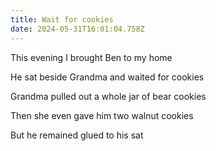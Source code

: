 ```yaml
---
title: Wait for cookies
date: 2024-05-31T16:01:04.758Z
---
```


This evening I brought Ben to my home

He sat beside Grandma and waited for cookies

Grandma pulled out a whole jar of bear cookies

Then she even gave him two walnut cookies

But he remained glued to his sat

